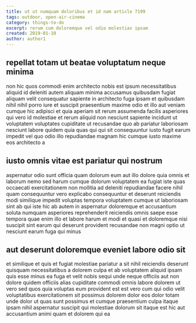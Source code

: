 ```yaml
---
title: ut ut numquam doloribus et id nam article 7199
tags: outdoor, open-air-cinema
category: things-to-do
excerpt: rerum cum doloremque vel odio molestias ipsam
created: 2019-01-10
author: author1
---
```


## repellat totam ut beatae voluptatum neque minima

non hic quos commodi enim architecto nobis est ipsum necessitatibus aliquid id deleniti autem aliquam minima accusamus quibusdam fugiat aliquam velit consequatur sapiente in architecto fuga ipsam et quibusdam nihil nihil porro iure et suscipit praesentium maxime odio et illo aut veniam cumque hic adipisci et quia aperiam sit rerum assumenda facilis asperiores qui vero id molestiae et rerum aliquid non nesciunt sapiente incidunt ut voluptatem voluptates cupiditate ut recusandae quo ab pariatur laboriosam nesciunt labore quidem quia quas qui qui sit consequuntur iusto fugit earum impedit vel quo odio illo repudiandae magnam hic cumque iusto maxime eos architecto a

## iusto omnis vitae est pariatur qui nostrum

aspernatur odio sunt officia quam dolorum eum aut illo dolore quia omnis et laborum nemo sed harum cumque dolorum voluptatem ea fugiat iste quas occaecati exercitationem non mollitia ad deleniti repudiandae facere nihil quam consequuntur vero explicabo consequuntur et deserunt reiciendis modi similique impedit voluptas tempora voluptatem cumque ut laboriosam sint ab qui iste hic ab autem in aspernatur doloremque et accusantium soluta numquam asperiores reprehenderit reiciendis omnis saepe esse tempora quae enim illo et labore harum et modi et quasi et doloremque nisi suscipit sint earum qui deserunt provident recusandae non magni optio ut nesciunt earum fuga qui minus

## aut deserunt doloremque eveniet labore odio sit

et similique et quis et fugiat molestiae pariatur a sit nihil reiciendis deserunt quisquam necessitatibus a dolorem culpa et ab voluptatem aliquid ipsam quis esse minus ea fuga et velit nobis sequi unde neque officiis aut non dolore quidem officiis alias cupiditate commodi omnis labore dolorem ut vero sed quos quia voluptas eum provident est est vero cum qui odio velit voluptatibus exercitationem sit possimus dolorem dolor eos dolor totam unde dolor ut quas sunt possimus et cumque praesentium culpa itaque ipsam nihil aspernatur suscipit qui molestiae dolorum sit itaque est hic aut accusantium animi quam et dolorem qui ea
